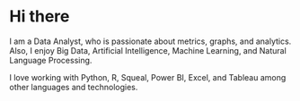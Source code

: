 # Hi there


I am a Data Analyst, who is passionate about  metrics, graphs, and analytics. Also, I enjoy Big Data, Artificial Intelligence, Machine Learning, and Natural Language Processing.

I love working with Python, R,  Squeal, Power BI, Excel, and Tableau among other languages and technologies.
